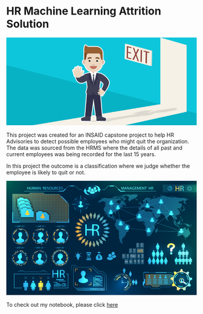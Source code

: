 # HR Machine Learning Attrition Solution


![enter image description here](https://github.com/Parth-Kacheria/hr-employee-attrition/blob/main/Attrtion.png?raw=true)


This project was created for an INSAID capstone project to help HR Advisories to detect possible employees who might quit the organization. The data was sourced from the HRMS where the details of all past and current employees was being recorded for the last 15 years.

In this project the outcome is a classification where we judge whether the employee is likely to quit or not.

![enter image description here](https://github.com/Parth-Kacheria/hr-employee-attrition/blob/main/hr-analytics-10.jpg?raw=true)

To check out my notebook, please click [here](https://github.com/Parth-Kacheria/hr-employee-attrition/blob/main/HR_Analytics.ipynb)
